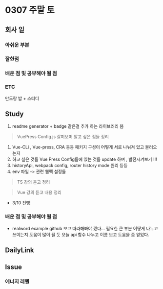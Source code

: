 # 0307 주말 토

## 회사 일

### 아쉬운 부분

### 잘한점

### 배운 점 및 공부해야 될 점

### ETC

만도랑 밥 + 스터디

## Study

1. readme generator + badge 같은걸 추가 하는 라이브러리 봄

> VuePress Config.js 살펴보며 알고 싶은 점들 정리<br>

1. Vue-CLi , Vue-press, CRA 등등 패키지 구성이 어떻게 서로 나눠져 있고 불러오는지
2. 하고 싶은 것들 Vue Press Config들에 있는 것들 update 하며 , 발전시켜보기 !!!
3. historyApi, webpack config, router history mode 원리 등등
4. env 파일 -> 관련 웹팩 설정들

> TS 강의 듣고 정리

> Vue 강의 듣고 내용 정리

- 3/10 진행

### 배운 점 및 공부해야 될 점

- realword example github 보고 따라해봐야 겠다... 필요한 큰 부분 어떻게 나누고 쓰이는지 도움이 많이 될 듯 오늘 api 함수 나누고 이름 보고 도움을 좀 얻었다.

## DailyLink

## Issue

### 에너지 레벨
